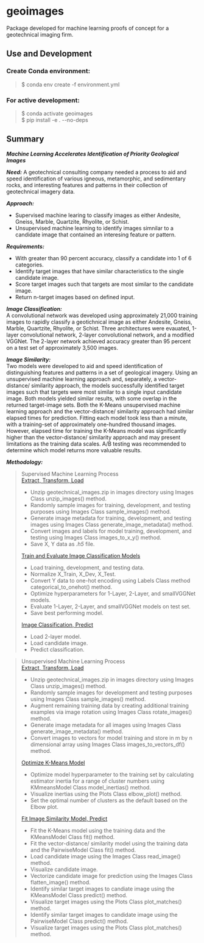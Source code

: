# geoimages
Package developed for machine learning proofs of concept for a geotechnical imaging firm.

## Use and Development
### Create Conda environment:
> $ conda env create -f environment.yml 

### For active development:  
> $ conda activate geoimages  
> $ pip install -e . --no-deps

## Summary  
***Machine Learning Accelerates Identification of Priority Geological Images***  
    
***Need:*** A geotechnical consulting company needed a process to aid and speed identification of various igneous, metamorphic, and sedimentary rocks, and interesting features and patterns in their collection of geotechnical imagery data.

***Approach:***  
* Supervised machine learing to classify images as either Andesite, Gneiss, Marble, Quartzite, Rhyolite, or Schist.
* Unsupervised machine learning to identify images simnilar to a candidate image that contained an interesing feature or pattern.

***Requirements:*** 
* With greater than 90 percent accuracy, classify a candidate into 1 of 6 categories.
* Identify target images that have similar characteristics to the single candidate image.
* Score target images such that targets are most similar to the candidate image.
* Return n-target images based on defined input.

***Image Classification:***    
A convolutional network was developed using approximately 21,000 training images to rapidly classify a geotichnical image as either Andesite, Gneiss, Marble, Quartzite, Rhyolite, or Schist.  Three architectures were evauated, 1-layer convolutional network, 2-layer convolutional network, and a modified VGGNet.  The 2-layer network achieved accuracy greater than 95 percent on a test set of approximately 3,500 images.     

***Image Similarity:***  
Two models were developed to aid and speed identification of distinguishing features and patterns in a set of geological imagery. Using an unsupervised machine learning approach and, separately, a vector-distance/ similarity approach, the models successfully identified target images such that targets were most similar to a single input candidate image. Both models yielded similar results, with some overlap in the returned target-image sets. Both the K-Means unsupervised machine learning approach and the vector-distance/ similarity approach had similar elapsed times for prediction. Fitting each model took less than a minute, with a training-set of approximately one-hundred thousand images. However, elapsed time for training the K-Means model was significantly higher than the vector-distance/ similarity approach and may present limitations as the training data scales. A/B testing was recommended to determine which model returns more valuable results.

***Methodology:***
> Supervised Machine Learning Process     
> [Extract, Transform, Load](https://github.com/neumj/geo-images/blob/master/notebooks/etl_image_classification.ipynb)  
> * Unzip geotechnical_images.zip in images directory using Images Class unzip_images() method.
> * Randomly sample images for training, development, and testing purposes using Images Class sample_images() method.
> * Generate image metadata for training, development, and testing images using Images Class generate_image_metadata() method.
> * Convert images and labels for model training, development, and testing using Images Class images_to_x_y() method.
> * Save X, Y data as *.h5* file.
>
> [Train and Evaluate Image Classification Models](https://github.com/neumj/geo-images/blob/master/notebooks/train_image_classification.ipynb)
> * Load training, development, and testing data.
> * Normalize X_Train, X_Dev, X_Test.
> * Convert Y data to one-hot encoding using Labels Class method categorical_to_onehot() method.
> * Optimize hyperparameters for 1-Layer, 2-Layer, and smallVGGNet models.
> * Evaluate 1-Layer, 2-Layer, and smallVGGNet models on test set.
> * Save best performing model.
>
> [Image Classification, Predict](https://github.com/neumj/geo-images/blob/master/notebooks/predict_image_classification.ipynb)
> * Load 2-layer model.
> * Load candidate image.
> * Predict classification.

> Unsupervised Machine Learning Process     
> [Extract, Transform, Load](https://github.com/neumj/geo-images/blob/master/notebooks/etl_image_similarity.ipynb)  
> * Unzip geotechnical_images.zip in images directory using Images Class unzip_images() method.
> * Randomly sample images for development and testing purposes using Images Class sample_images() method.
> * Augment remaining training data by creating additional training examples via image rotation using Images Class rotate_images() method.
> * Generate image metadata for all images using Images Class generate_image_metadata() method.
> * Convert images to vectors for model training and store in m by n dimensional array using Images Class images_to_vectors_df() method.
>
> [Optimize K-Means Model](https://github.com/neumj/geo-images/blob/master/notebooks/dev_kmeans_image_similarity.ipynb)
> * Optimize model hyperparameter to the training set by calculating estimator inertia for a range of cluster numbers using KMmeansModel Class model_inertias() method.
> * Visualize inertias using the Plots Class elbow_plot() method.
> * Set the optimal number of clusters as the default based on the Elbow plot.
>
> [Fit Image Similarity Model, Predict](https://github.com/neumj/geo-images/blob/master/notebooks/train_predict_image_similarity.ipynb)
> * Fit the K-Means model using the training data and the KMeansModel Class fit() method.
> * Fit the vector-distance/ similarity model using the training data and the PairwiseModel Class fit() method.
> * Load candidate image using the Images Class read_image() method.
> * Visualize candidate image.
> * Vectorize candidate image for prediction using the Images Class flatten_image() method.
> * Identify similar target images to candiate image using the KMeansModel Class predict() method.
> * Visualize target images using the Plots Class plot_matches() method.
> * Identify similar target images to candidate image using the PairwiseModel Class predict() method.
> * Visualize target images using the Plots Class plot_matches() method.
